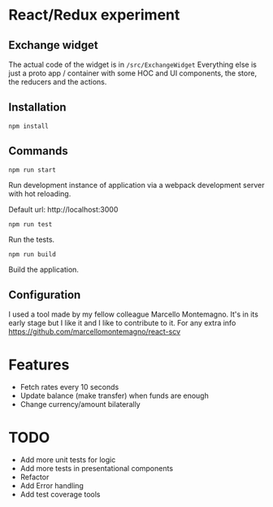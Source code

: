 # React/Redux experiment
## Exchange widget

The actual code of the widget is in
`/src/ExchangeWidget`
Everything else is just a proto app / container with some HOC and UI components, the store, the reducers and the actions.

## Installation

`npm install`

## Commands

`npm run start`

Run development instance of application via a webpack development server with hot reloading.

Default url: http://localhost:3000

`npm run test`

Run the tests.

`npm run build`

Build the application.

## Configuration
I used a tool made by my fellow colleague Marcello Montemagno. It's in its early stage but I like it and I like to contribute to it.
For any extra info https://github.com/marcellomontemagno/react-scv

# Features
- Fetch rates every 10 seconds
- Update balance (make transfer) when funds are enough
- Change currency/amount bilaterally

# TODO
- Add more unit tests for logic
- Add more tests in presentational components
- Refactor
- Add Error handling
- Add test coverage tools

